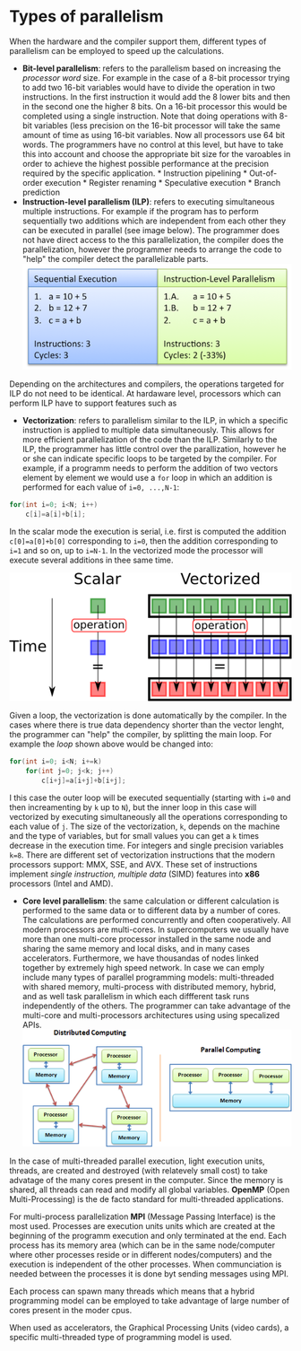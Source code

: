 # Types of parallelism

When the hardware and the compiler support them, different types of parallelism can be employed to speed up the calculations. 

* **Bit-level parallelism**: refers to the parallelism based on increasing the _processor word_ size. For example in the case of a 8-bit processor trying to add two 16-bit variables would have to divide the operation in two instructions. In the first instruction it would add the 8 lower bits and then in the second one the higher 8 bits. On a 16-bit processor this would be completed using a single instruction. Note that doing operations with 8-bit variables (less precision on the 16-bit processor  will take the same amount of time as using 16-bit variables. 
Now all processors use 64 bit words. The programmers have no control at this level, but have to take this into account and choose the appropriate bit size for the varoables in order to achieve the highest possible performance at the precision required by the specific application. 
        * Instruction pipelining
        * Out-of-order execution 
        * Register renaming 
        * Speculative execution 
        * Branch prediction 
* **Instruction-level parallelism (ILP)**: refers to executing simultaneous multiple instructions. For example if the program has to perform sequentially two additions which are independent from each other they can be executed in parallel (see image below). The programmer does not have direct access to the this parallelization, the compiler does the parallelization, however the programmer needs to arrange the code to "help" the compiler detect the parallelizable parts.
![Example of instruction level parallelism](images/ilp.png)
<!--- [![Instruction level parallelism](https://i.pinimg.com/originals/1f/a4/d7/1fa4d7bda58e84045b9456c391d2aa58.png)](https://i.pinimg.com/originals/1f/a4/d7/1fa4d7bda58e84045b9456c391d2aa58.png) --->
Depending on the architectures and compilers, the operations targeted for ILP do not need to be identical. At hardaware level, processors which can perform ILP have to support features such as 
* **Vectorization**: refers to parallelism similar to the ILP, in which a specific instruction is applied to multiple data simultaneously. This allows for more efficient parallelization of the code than the ILP. Similarly to the ILP, the programmer has little control over the parallization, however he or she can indicate specific loops to be targeted by the compiler. 
For example, if a programm needs to perform the addition of two vectors element by element we would use a `for` loop in which an addition is performed for each value of `i=0, ...,N-1`:
```C
for(int i=0; i<N; i++)
    c[i]=a[i]+b[i];
```
In the scalar mode the  execution is serial, i.e. first is computed the addition `c[0]=a[0]+b[0]` corresponding to `i=0`, then the addition corresponding to `i=1` and so on, up to `i=N-1`. In the vectorized mode the processor will execute several additions in thee same time. 

![Vectorization](images/vectorization.png)

Given a loop, the vectorization is done automatically by the compiler. In the cases where there is true data dependency shorter than the vector lenght, the programmer can "help" the compiler, by splitting the main loop. For example the _loop_ shown above would be changed into:
```C
for(int i=0; i<N; i+=k)
    for(int j=0; j<k; j++)
        c[i+j]=a[i+j]+b[i+j];
```
I this case the outer loop will be executed sequentially (starting with `i=0` and then increamenting by `k` up to `N`), but the inner loop in this case will vectorized by executing simultaneously all the operations corresponding to each value of `j`.  The size of the vectorization, `k`, depends on the machine and the type of variables, but for small values you can get a `k` times decrease in the execution time. For integers and single precision variables `k=8`. There are different set of vectorization instructions that the modern processors support: MMX, SSE, and AVX. These set of instructions implement _single instruction, multiple data_  (SIMD) features into **x86** processors (Intel and AMD). 
* **Core level parallelism**: the same calculation or different calculation is performed to the same data or to different data by a number of cores. The calculations are performed concurrently and often cooperatively. 
All modern processors are multi-cores. In supercomputers we usually have more than one multi-core processor installed in the same node and sharing the same memory and local disks, and in many cases accelerators. Furthermore, we have thousandas of nodes linked together by extremely high speed network. In case  we can emply include many types of parallel programming models:  multi-threaded with shared memory, multi-process with distributed memory, hybrid,  and as well task parallelism in which each diffferent task runs independently of the others.
The programmer can take advantage of the multi-core and multi-processors architectures using using specalized APIs.
![Multi-core and multi-processor parallel computing](images/distributed_vs_shared.png)
 
 In the case of multi-threaded parallel execution, light execution units, threads, are created and destroyed (with relatevely small cost) to take advatage of the many cores present in the computer.  Since the memory is shared, all threads can read and modify all global variables. **OpenMP** (Open Multi-Processing) is the de facto standard for multi-threaded applications. 
 
For multi-process parallelization  **MPI** (Message Passing Interface) is the most used. Processes are execution units units which are created at the beginning of the programm execution and only terminated at the end. Each process has its memory area (which can be in the same node/computer where other processes reside  or in different nodes/computers) and the execution is independent of the other processes. When communciation is needed between the processes it is done byt sending messages using MPI. 

Each process can spawn many threads which means that a hybrid programming model can be employed to take advantage of large number of cores present in the moder cpus. 

When used as accelerators, the Graphical Processing Units (video cards), a specific multi-threaded type of programming model is used.
